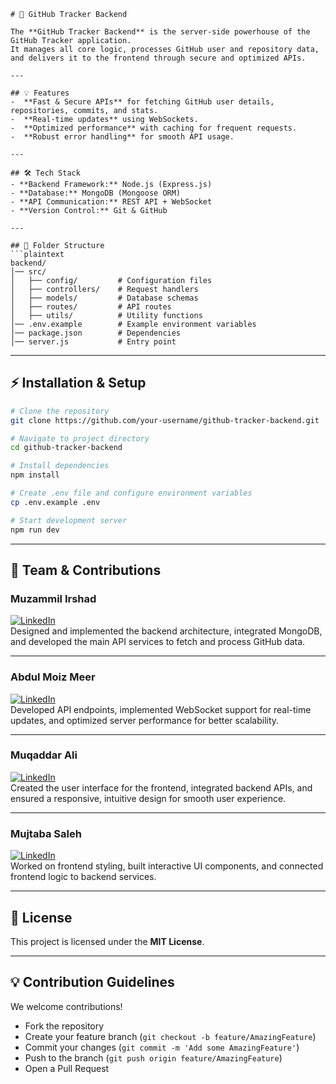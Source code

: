 ```
# 🚀 GitHub Tracker Backend

The **GitHub Tracker Backend** is the server-side powerhouse of the GitHub Tracker application.  
It manages all core logic, processes GitHub user and repository data, and delivers it to the frontend through secure and optimized APIs.

---

## 💡 Features
-  **Fast & Secure APIs** for fetching GitHub user details, repositories, commits, and stats.  
-  **Real-time updates** using WebSockets.  
-  **Optimized performance** with caching for frequent requests.  
-  **Robust error handling** for smooth API usage.

---

## 🛠 Tech Stack
- **Backend Framework:** Node.js (Express.js)  
- **Database:** MongoDB (Mongoose ORM)  
- **API Communication:** REST API + WebSocket  
- **Version Control:** Git & GitHub  

---

## 📂 Folder Structure
```plaintext
backend/
│── src/
│   ├── config/         # Configuration files
│   ├── controllers/    # Request handlers
│   ├── models/         # Database schemas
│   ├── routes/         # API routes
│   ├── utils/          # Utility functions
│── .env.example        # Example environment variables
│── package.json        # Dependencies
│── server.js           # Entry point
```

---

## ⚡ Installation & Setup
```bash
# Clone the repository
git clone https://github.com/your-username/github-tracker-backend.git

# Navigate to project directory
cd github-tracker-backend

# Install dependencies
npm install

# Create .env file and configure environment variables
cp .env.example .env

# Start development server
npm run dev
```

---

## 🤝 Team & Contributions

### Muzammil Irshad
[![LinkedIn](https://cdn-icons-png.flaticon.com/512/174/174857.png)](https://www.linkedin.com/in/muzammil-irshad-522a8121b/)  
Designed and implemented the backend architecture, integrated MongoDB, and developed the main API services to fetch and process GitHub data.

---

### Abdul Moiz Meer
[![LinkedIn](https://cdn-icons-png.flaticon.com/512/174/174857.png)](https://www.linkedin.com/in/abdul-moiz-meer-9a3863260/)  
Developed API endpoints, implemented WebSocket support for real-time updates, and optimized server performance for better scalability.

---

### Muqaddar Ali
[![LinkedIn](https://cdn-icons-png.flaticon.com/512/174/174857.png)](https://www.linkedin.com/in/muqaddar-ali-8377052a6/)  
Created the user interface for the frontend, integrated backend APIs, and ensured a responsive, intuitive design for smooth user experience.

---

### Mujtaba Saleh
[![LinkedIn](https://cdn-icons-png.flaticon.com/512/174/174857.png)](https://www.linkedin.com/in/mujtaba-saleh-35a5a8269/)  
Worked on frontend styling, built interactive UI components, and connected frontend logic to backend services.

---

## 📜 License
This project is licensed under the **MIT License**.

---

## 💡 Contribution Guidelines
We welcome contributions!

- Fork the repository  
- Create your feature branch (`git checkout -b feature/AmazingFeature`)  
- Commit your changes (`git commit -m 'Add some AmazingFeature'`)  
- Push to the branch (`git push origin feature/AmazingFeature`)  
- Open a Pull Request  
```
